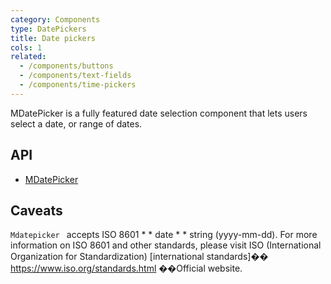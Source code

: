 ```yaml
---
category: Components
type: DatePickers
title: Date pickers
cols: 1
related:
  - /components/buttons
  - /components/text-fields
  - /components/time-pickers
---
```


MDatePicker is a fully featured date selection component that lets users select a date, or range of dates.

## API

- [MDatePicker](/api/MDatePicker)

## Caveats

<!--alert:warning--> 
`Mdatepicker ` accepts ISO 8601 * * date * * string (yyyy-mm-dd). For more information on ISO 8601 and other standards, please visit ISO (International Organization for Standardization) [international standards]�� https://www.iso.org/standards.html ��Official website.